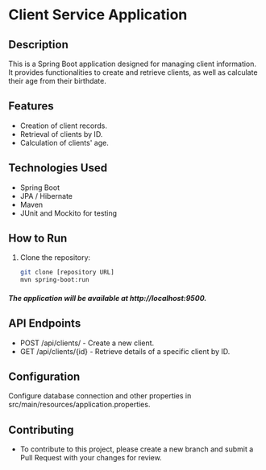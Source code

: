 # Client Service Application

## Description
This is a Spring Boot application designed for managing client information. It provides functionalities to create and retrieve clients, as well as calculate their age from their birthdate.

## Features
- Creation of client records.
- Retrieval of clients by ID.
- Calculation of clients' age.

## Technologies Used
- Spring Boot
- JPA / Hibernate
- Maven
- JUnit and Mockito for testing

## How to Run
1. Clone the repository:
   ```bash
   git clone [repository URL]
   mvn spring-boot:run

##### The application will be available at http://localhost:9500.

## API Endpoints
- POST /api/clients/ - Create a new client.
- GET /api/clients/{id} - Retrieve details of a specific client by ID.

## Configuration
Configure database connection and other properties in src/main/resources/application.properties.

## Contributing
- To contribute to this project, please create a new branch and submit a Pull Request with your changes for review.
